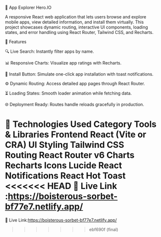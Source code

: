 📱 App Explorer Hero.IO

A responsive React web application that lets users browse and explore mobile apps, view detailed information, and install them virtually.
This project showcases dynamic routing, interactive UI components, loading states, and error handling using React Router, Tailwind CSS, and Recharts.

🚀 Features

🔍 Live Search: Instantly filter apps by name.

📊 Responsive Charts: Visualize app ratings with Recharts.

💾 Install Button: Simulate one-click app installation with toast notifications.

⚙️ Dynamic Routing: Access detailed app pages through React Router.

⏳ Loading States: Smooth loader animation while fetching data.

🌐 Deployment Ready: Routes handle reloads gracefully in production.

🧩 Technologies Used
Category	Tools & Libraries
Frontend	React (Vite or CRA)
UI Styling	Tailwind CSS
Routing	React Router v6
Charts	Recharts
Icons	Lucide React
Notifications	React Hot Toast
<<<<<<< HEAD
🔗 Live Link :https://boisterous-sorbet-bf77e7.netlify.app/
=======
🔗 Live Link:https://boisterous-sorbet-bf77e7.netlify.app/
>>>>>>> ebf690f (final)

